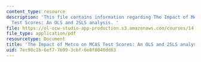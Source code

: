 ```yaml
---
content_type: resource
description: 'This file contains information regarding The Impact of Metco on MCAS
  Test Scores: An OLS and 2SLS analysis. '
file: https://ol-ocw-studio-app-production.s3.amazonaws.com/courses/14-33-economics-research-and-communication-spring-2012/7ec98c1b6ef77b993cbf6e8f8040dd63_MIT14_33S12_Metco_variable.pdf
file_type: application/pdf
resourcetype: Document
title: 'The Impact of Metco on MCAS Test Scores: An OLS and 2SLS analysis'
uid: 7ec98c1b-6ef7-7b99-3cbf-6e8f8040dd63
---
```

